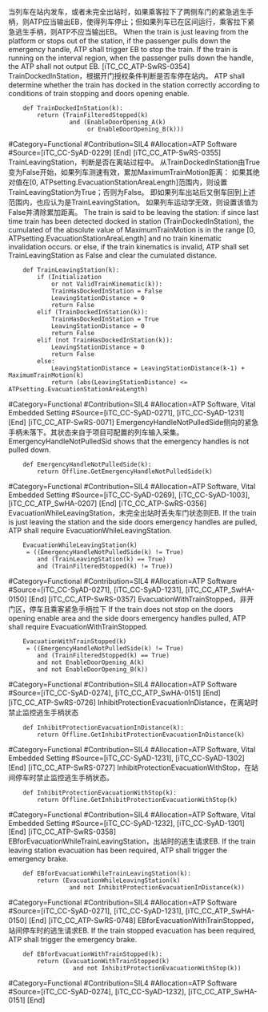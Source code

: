 ﻿
当列车在站内发车，或者未完全出站时，如果乘客拉下了两侧车门的紧急逃生手柄，则ATP应当输出EB，使得列车停止；但如果列车已在区间运行，乘客拉下紧急逃生手柄，则ATP不应当输出EB。
When the train is just leaving from the platform or stops out of the station, if the passenger pulls down the emergency handle, ATP shall trigger EB to stop the train. If the train is running on the interval region, when the passenger pulls down the handle, the ATP shall not output EB.
[iTC_CC_ATP-SwRS-0354]
TrainDockedInStation，根据开门授权条件判断是否车停在站内。
ATP shall determine whether the train has docked in the station correctly according to conditions of train stopping and doors opening enable.
```
	def TrainDockedInStation(k):
	    return (TrainFilteredStopped(k)
	             and (EnableDoorOpening_A(k)
	                  or EnableDoorOpening_B(k)))
```
\#Category=Functional
\#Contribution=SIL4
\#Allocation=ATP Software
\#Source=[iTC_CC-SyAD-0229]
[End]
[iTC_CC_ATP-SwRS-0355]
TrainLeavingStation，判断是否在离站过程中。
从TrainDockedInStation由True变为False开始，如果列车测速有效，累加MaximumTrainMotion距离：
如果其绝对值在[0, ATPsetting.EvacuationStationAreaLength]范围内，则设置TrainLeavingStation为True；否则为False。
即如果列车出站后又倒车回到上述范围内，也应认为是TrainLeavingStation。
如果列车运动学无效，则设置该值为False并清除累加距离。
The train is said to be leaving the station:
if since last time train has been detected docked in station (TrainDockedInStation), the cumulated of the absolute value of MaximumTrainMotion is in the range [0, ATPsetting.EvacuationStationAreaLength] and no train kinematic invalidation occurs. 
or else, if the train kinematics is invalid, ATP shall set TrainLeavingStation as False and clear the cumulated distance.
```
	def TrainLeavingStation(k):
	    if (Initialization
	        or not ValidTrainKinematic(k)):
	        TrainHasDockedInStation = False
	        LeavingStationDistance = 0
	        return False
	    elif (TrainDockedInStation(k)):
	        TrainHasDockedInStation = True
	        LeavingStationDistance = 0
	        return False
	    elif (not TrainHasDockedInStation(k)):
	        LeavingStationDistance = 0
	        return False
	    else:
	        LeavingStationDistance = LeavingStationDistance(k-1) + MaximumTrainMotion(k)
	        return (abs(LeavingStationDistance) <= ATPsetting.EvacuationStationAreaLength)
```
\#Category=Functional
\#Contribution=SIL4
\#Allocation=ATP Software, Vital Embedded Setting
\#Source=[iTC_CC-SyAD-0271], [iTC_CC-SyAD-1231]
[End]
[iTC_CC_ATP-SwRS-0071]
EmergencyHandleNotPulledSide侧向的紧急手柄未落下。其状态来自于项目可配置的列车输入采集。
EmergencyHandleNotPulledSid shows that the emergency handles is not pulled down.
```
	def EmergencyHandleNotPulledSide(k):
	    return Offline.GetEmergencyHandleNotPulledSide(k)
```
\#Category=Functional
\#Contribution=SIL4
\#Allocation=ATP Software, Vital Embedded Setting
\#Source=[iTC_CC-SyAD-0269], [iTC_CC-SyAD-1003], [iTC_CC_ATP_SwHA-0207]
[End]
[iTC_CC_ATP-SwRS-0356]
EvacuationWhileLeavingStation，未完全出站时丢失车门状态则EB.
If the train is just leaving the station and the side doors emergency handles are pulled, ATP shall require EvacuationWhileLeavingStation.
```
	EvacuationWhileLeavingStation(k)
	 = ((EmergencyHandleNotPulledSide(k) != True)
	    and (TrainLeavingStation(k) == True)
	    and (TrainFilteredStopped(k) != True))
```
\#Category=Functional
\#Contribution=SIL4
\#Allocation=ATP Software
\#Source=[iTC_CC-SyAD-0271], [iTC_CC-SyAD-1231], [iTC_CC_ATP_SwHA-0150]
[End]
[iTC_CC_ATP-SwRS-0357]
EvacuationWithTrainStopped，非开门区，停车且乘客紧急手柄拉下
If the train does not stop on the doors opening enable area and the side doors emergency handles pulled, ATP shall require EvacuationWithTrainStopped.
```
	EvacuationWithTrainStopped(k)
	 = ((EmergencyHandleNotPulledSide(k) != True)
	    and (TrainFilteredStopped(k) == True)
	    and not EnableDoorOpening_A(k)
	    and not EnableDoorOpening_B(k))
```
\#Category=Functional
\#Contribution=SIL4
\#Allocation=ATP Software
\#Source=[iTC_CC-SyAD-0274], [iTC_CC_ATP_SwHA-0151]
[End]
[iTC_CC_ATP-SwRS-0726]
InhibitProtectionEvacuationInDistance，在离站时禁止监控逃生手柄状态
```
	def InhibitProtectionEvacuationInDistance(k):
	    return Offline.GetInhibitProtectionEvacuationInDistance(k)
```
\#Category=Functional
\#Contribution=SIL4
\#Allocation=ATP Software, Vital Embedded Setting
\#Source=[iTC_CC-SyAD-1231], [iTC_CC-SyAD-1302]
[End]
[iTC_CC_ATP-SwRS-0727]
InhibitProtectionEvacuationWithStop，在站间停车时禁止监控逃生手柄状态。
```
	def InhibitProtectionEvacuationWithStop(k):
	    return Offline.GetInhibitProtectionEvacuationWithStop(k)
```
\#Category=Functional
\#Contribution=SIL4
\#Allocation=ATP Software, Vital Embedded Setting
\#Source=[iTC_CC-SyAD-1232], [iTC_CC-SyAD-1301]
[End]
[iTC_CC_ATP-SwRS-0358]
EBforEvacuationWhileTrainLeavingStation，出站时的逃生请求EB.
If the train leaving station evacuation has been required, ATP shall trigger the emergency brake.
```
	def EBforEvacuationWhileTrainLeavingStation(k):
	    return (EvacuationWhileLeavingStation(k)
	             and not InhibitProtectionEvacuationInDistance(k))
```
\#Category=Functional
\#Contribution=SIL4
\#Allocation=ATP Software
\#Source=[iTC_CC-SyAD-0271], [iTC_CC-SyAD-1231], [iTC_CC_ATP_SwHA-0150]
[End]
[iTC_CC_ATP-SwRS-0748]
EBforEvacuationWithTrainStopped，站间停车时的逃生请求EB.
If the train stopped evacuation has been required, ATP shall trigger the emergency brake.
```
	def EBforEvacuationWithTrainStopped(k):
	    return (EvacuationWithTrainStopped(k)
	              and not InhibitProtectionEvacuationWithStop(k))
```
\#Category=Functional
\#Contribution=SIL4
\#Allocation=ATP Software
\#Source=[iTC_CC-SyAD-0274], [iTC_CC-SyAD-1232], [iTC_CC_ATP_SwHA-0151]
[End]
